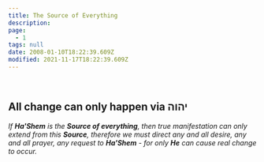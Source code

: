 ```yaml
---
title: The Source of Everything
description:
page:
  - 1
tags: null
date: 2008-01-10T18:22:39.609Z
modified: 2021-11-17T18:22:39.609Z
---
```


<br />

## All change can only happen via יהוה

_If **Ha'Shem** is the **Source of everything**, then true manifestation can only extend from this **Source**, therefore we must direct any and all desire, any and all prayer, any request to **Ha'Shem** - for only **He** can cause real change to occur._
